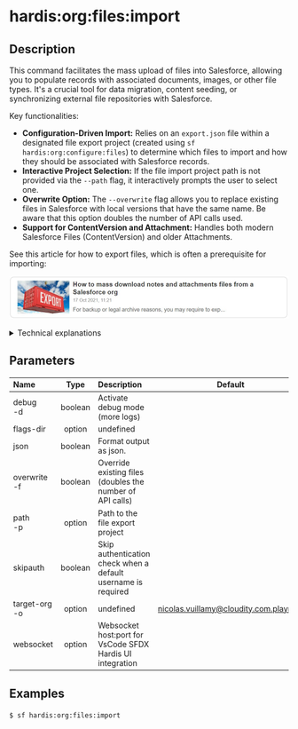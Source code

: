<!-- This file has been generated with command 'sf hardis:doc:plugin:generate'. Please do not update it manually or it may be overwritten -->
# hardis:org:files:import

## Description


This command facilitates the mass upload of files into Salesforce, allowing you to populate records with associated documents, images, or other file types. It's a crucial tool for data migration, content seeding, or synchronizing external file repositories with Salesforce.

Key functionalities:

- **Configuration-Driven Import:** Relies on an `export.json` file within a designated file export project (created using `sf hardis:org:configure:files`) to determine which files to import and how they should be associated with Salesforce records.
- **Interactive Project Selection:** If the file import project path is not provided via the `--path` flag, it interactively prompts the user to select one.
- **Overwrite Option:** The `--overwrite` flag allows you to replace existing files in Salesforce with local versions that have the same name. Be aware that this option doubles the number of API calls used.
- **Support for ContentVersion and Attachment:** Handles both modern Salesforce Files (ContentVersion) and older Attachments.

See this article for how to export files, which is often a prerequisite for importing:

[![How to mass download notes and attachments files from a Salesforce org](https://github.com/hardisgroupcom/sfdx-hardis/raw/main/docs/assets/images/article-mass-download.jpg)](https://nicolas.vuillamy.fr/how-to-mass-download-notes-and-attachments-files-from-a-salesforce-org-83a028824afd)

<details>
<summary>Technical explanations</summary>

The command's technical implementation involves:

- **FilesImporter Class:** The core logic is encapsulated within the `FilesImporter` class, which orchestrates the entire import process.
- **File System Scan:** Scans the local file system within the configured project directory to identify files for import.
- **Salesforce API Interaction:** Uses Salesforce APIs (e.g., ContentVersion, Attachment) to upload files and associate them with records.
- **Configuration Loading:** Reads the `export.json` file to get the import configuration, including SOQL queries to identify parent records for file association.
- **Interactive Prompts:** Uses `selectFilesWorkspace` to allow the user to choose a file import project and `prompts` for confirming the overwrite behavior.
- **Error Handling:** Includes mechanisms to handle potential errors during the import process, such as API limits or file upload failures.
</details>


## Parameters

| Name              |  Type   | Description                                                   |                Default                 | Required | Options |
|:------------------|:-------:|:--------------------------------------------------------------|:--------------------------------------:|:--------:|:-------:|
| debug<br/>-d      | boolean | Activate debug mode (more logs)                               |                                        |          |         |
| flags-dir         | option  | undefined                                                     |                                        |          |         |
| json              | boolean | Format output as json.                                        |                                        |          |         |
| overwrite<br/>-f  | boolean | Override existing files (doubles the number of API calls)     |                                        |          |         |
| path<br/>-p       | option  | Path to the file export project                               |                                        |          |         |
| skipauth          | boolean | Skip authentication check when a default username is required |                                        |          |         |
| target-org<br/>-o | option  | undefined                                                     | nicolas.vuillamy@cloudity.com.playnico |          |         |
| websocket         | option  | Websocket host:port for VsCode SFDX Hardis UI integration     |                                        |          |         |

## Examples

```shell
$ sf hardis:org:files:import
```


